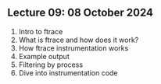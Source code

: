 ## Lecture 09: 08 October 2024

1. Intro to ftrace
  1. What is ftrace and how does it work?
  1. How ftrace instrumentation works
  1. Example output
  1. Filtering by process
  1. Dive into instrumentation code
  

